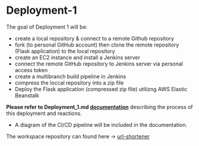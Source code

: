 # Deployment-1

The goal of Deployment 1 will be:

 * create a local repository & connect to a remote Github repository
 * fork (to personal GitHub account) then clone the remote repository (Flask application) to the local repository
 * create an EC2 instance and install a Jenkins server
 * connect the remote GitHub repository to Jenkins server via personal access token
 * create a multibranch build pipeline in Jenkins
 * compress the loccal repository into a zip file
 * Deploy the Flask application (compressed zip file) utilizng AWS Elastic Beanstalk

**Please refer to Deployment_1.md [documentation](https://github.com/SterlingMcKinley/KuraLabs/blob/c961e76caac9508c017d6f6a5687dec4043843f8/Deployments/Deployment1/Deployment_1.md)** describing the process of this deployment and reactions.
      
   * A diagram of the CI/CD pipeline will be included in the documentation.

The workspace repository can found here -> [url-shortener](https://github.com/SterlingMcKinley/kuralabs_deployment_1.git) 

